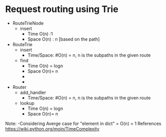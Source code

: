 # Request routing using Trie

- RouteTrieNode
    - insert 
        - Time O(n) :1
        - Space O(n) : n [based on the path]
- RouteTrie
    - insert
        - Time/Space: #O(n) = n, n is the subpaths in the given route
    - find
        - Time O(n) = logn
        - Space O(n)= n
        - 
        - 
- Router
    - add_handler
        - Time/Space: #O(n) = n, n is the subpaths in the given route
    - lookup
        - Time O(n) = logn
        - Space O(n)= n

Note:
-Considering Averge case for "element in dict" = O(n) = 1
References
https://wiki.python.org/moin/TimeComplexity
